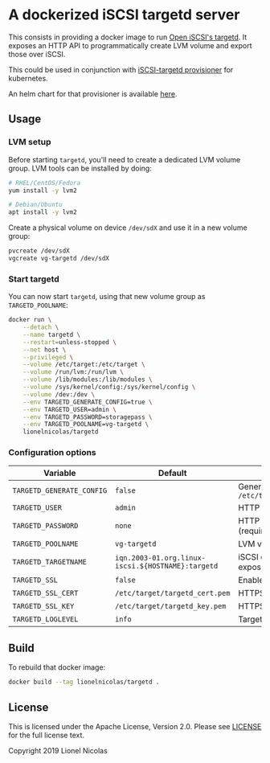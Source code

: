 # A dockerized iSCSI targetd server

This consists in providing a docker image to run [Open iSCSI's targetd](https://github.com/open-iscsi/targetd).
It exposes an HTTP API to programmatically create LVM volume and export those over iSCSI.

This could be used in conjunction with [iSCSI-targetd provisioner](https://github.com/kubernetes-incubator/external-storage/tree/master/iscsi/targetd)
for kubernetes.

An helm chart for that provisioner is available [here](https://github.com/lionelnicolas/helm-iscsi-provisioner).

## Usage

### LVM setup

Before starting `targetd`, you'll need to create a dedicated LVM volume group.
LVM tools can be installed by doing:

```sh
# RHEL/CentOS/Fedora
yum install -y lvm2

# Debian/Ubuntu
apt install -y lvm2
```

Create a physical volume on device `/dev/sdX` and use it in a new volume group:

```sh
pvcreate /dev/sdX
vgcreate vg-targetd /dev/sdX
```

### Start targetd

You can now start `targetd`, using that new volume group as `TARGETD_POOLNAME`:

```sh
docker run \
	--detach \
	--name targetd \
	--restart=unless-stopped \
	--net host \
	--privileged \
	--volume /etc/target:/etc/target \
	--volume /run/lvm:/run/lvm \
	--volume /lib/modules:/lib/modules \
	--volume /sys/kernel/config:/sys/kernel/config \
	--volume /dev:/dev \
	--env TARGETD_GENERATE_CONFIG=true \
	--env TARGETD_USER=admin \
	--env TARGETD_PASSWORD=storagepass \
	--env TARGETD_POOLNAME=vg-targetd \
	lionelnicolas/targetd
```

### Configuration options

|          Variable         |                      Default                      |                 Description                |
|---------------------------|---------------------------------------------------|--------------------------------------------|
| `TARGETD_GENERATE_CONFIG` | `false`                                           | Generate config `/etc/target/targetd.yaml` |
| `TARGETD_USER`            | `admin`                                           | HTTP API username                          |
| `TARGETD_PASSWORD`        | `none`                                            | HTTP API password (required)               |
| `TARGETD_POOLNAME`        | `vg-targetd`                                      | LVM volume group                           |
| `TARGETD_TARGETNAME`      | `iqn.2003-01.org.linux-iscsi.${HOSTNAME}:targetd` | iSCSI qualified name to expose             |
| `TARGETD_SSL`             | `false`                                           | Enable HTTPS                               |
| `TARGETD_SSL_CERT`        | `/etc/target/targetd_cert.pem`                    | HTTPS SSL certificate                      |
| `TARGETD_SSL_KEY`         | `/etc/target/targetd_key.pem`                     | HTTPS SSL private key                      |
| `TARGETD_LOGLEVEL`        | `info`                                            | Targetd log level                          |

## Build

To rebuild that docker image:

```sh
docker build --tag lionelnicolas/targetd .
```

## License

This is licensed under the Apache License, Version 2.0. Please see [LICENSE](https://github.com/lionelnicolas/docker-targetd/blob/master/LICENSE)
for the full license text.

Copyright 2019 Lionel Nicolas
